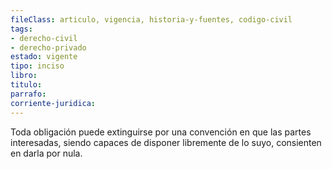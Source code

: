 ```yaml
---
fileClass: articulo, vigencia, historia-y-fuentes, codigo-civil
tags:
- derecho-civil
- derecho-privado
estado: vigente
tipo: inciso
libro:
titulo:
parrafo:
corriente-juridica:
---
```

Toda obligación puede extinguirse por una convención en que las partes interesadas, siendo capaces de disponer libremente de lo suyo, consienten en darla por nula.